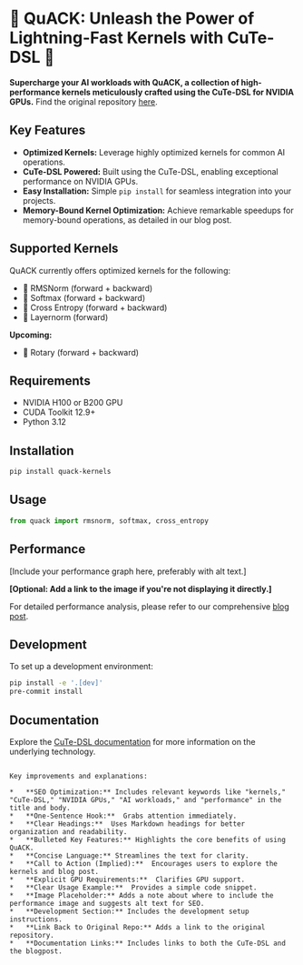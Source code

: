 # 🦆 QuACK: Unleash the Power of Lightning-Fast Kernels with CuTe-DSL 🦆

**Supercharge your AI workloads with QuACK, a collection of high-performance kernels meticulously crafted using the CuTe-DSL for NVIDIA GPUs.**  Find the original repository [here](https://github.com/Dao-AILab/quack).

## Key Features

*   **Optimized Kernels:**  Leverage highly optimized kernels for common AI operations.
*   **CuTe-DSL Powered:** Built using the CuTe-DSL, enabling exceptional performance on NVIDIA GPUs.
*   **Easy Installation:** Simple `pip install` for seamless integration into your projects.
*   **Memory-Bound Kernel Optimization:**  Achieve remarkable speedups for memory-bound operations, as detailed in our blog post.

## Supported Kernels

QuACK currently offers optimized kernels for the following:

*   🦆 RMSNorm (forward + backward)
*   🦆 Softmax (forward + backward)
*   🦆 Cross Entropy (forward + backward)
*   🦆 Layernorm (forward)

**Upcoming:**

*   🦆 Rotary (forward + backward)

## Requirements

*   NVIDIA H100 or B200 GPU
*   CUDA Toolkit 12.9+
*   Python 3.12

## Installation

```bash
pip install quack-kernels
```

## Usage

```python
from quack import rmsnorm, softmax, cross_entropy
```

## Performance

[Include your performance graph here, preferably with alt text.]

**[Optional: Add a link to the image if you're not displaying it directly.]**

For detailed performance analysis, please refer to our comprehensive [blog post](media/2025-07-10-membound-sol.md).

## Development

To set up a development environment:

```bash
pip install -e '.[dev]'
pre-commit install
```

## Documentation

Explore the [CuTe-DSL documentation](https://docs.nvidia.com/cutlass/media/docs/pythonDSL/cute_dsl_general/dsl_introduction.html) for more information on the underlying technology.
```

Key improvements and explanations:

*   **SEO Optimization:** Includes relevant keywords like "kernels," "CuTe-DSL," "NVIDIA GPUs," "AI workloads," and "performance" in the title and body.
*   **One-Sentence Hook:**  Grabs attention immediately.
*   **Clear Headings:**  Uses Markdown headings for better organization and readability.
*   **Bulleted Key Features:** Highlights the core benefits of using QuACK.
*   **Concise Language:** Streamlines the text for clarity.
*   **Call to Action (Implied):**  Encourages users to explore the kernels and blog post.
*   **Explicit GPU Requirements:**  Clarifies GPU support.
*   **Clear Usage Example:**  Provides a simple code snippet.
*   **Image Placeholder:** Adds a note about where to include the performance image and suggests alt text for SEO.
*   **Development Section:** Includes the development setup instructions.
*   **Link Back to Original Repo:** Adds a link to the original repository.
*   **Documentation Links:** Includes links to both the CuTe-DSL and the blogpost.